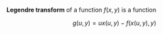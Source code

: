 **Legendre transform** of a function $f(x, y)$ is a function 

$$
g(u, y) = u x(u, y) - f(x(u, y), y)
$$